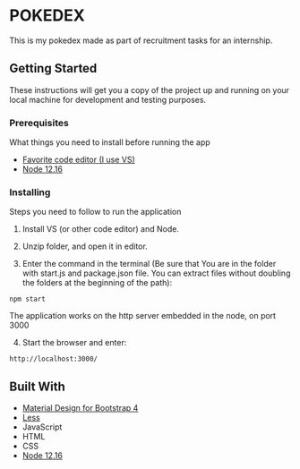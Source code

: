 # POKEDEX

This is my pokedex made as part of recruitment tasks for an internship.

## Getting Started

These instructions will get you a copy of the project up and running on your local machine for development and testing purposes.

### Prerequisites

What things you need to install before running the app

* [Favorite code editor (I use VS)](https://code.visualstudio.com/)
* [Node 12.16](https://nodejs.org/en/)

### Installing

Steps you need to follow to run the application

1. Install VS (or other code editor) and Node.

2. Unzip folder, and open it in editor.

3. Enter the command in the terminal (Be sure that You are in the folder with start.js and package.json file. You can extract files without doubling the folders at the beginning of the path):

```
npm start
```

The application works on the http server embedded in the node, on port 3000

4. Start the browser and enter:

```
http://localhost:3000/
```
## Built With

* [Material Design for Bootstrap 4](https://mdbootstrap.com/)
* [Less](http://lesscss.org/)
* JavaScript
* HTML
* CSS
* [Node 12.16](https://nodejs.org/en/)

